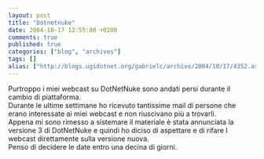 ```yaml
---
layout: post
title: "Dotnetnuke"
date: 2004-10-17 12:55:00 +0200
comments: true
published: true
categories: ["blog", "archives"]
tags: []
alias: ["http://blogs.ugidotnet.org/gabrielc/archive/2004/10/17/4352.aspx"]
---
```


<!-- more -->

<div xmlns="http://www.w3.org/1999/xhtml">Purtroppo i miei webcast su DotNetNuke sono andati persi durante il cambio di piattaforma.</div>
<div xmlns="http://www.w3.org/1999/xhtml">Durante le ultime settimane ho ricevuto tantissime mail di persone che erano interessate ai miei webcast e non riuscivano più a trovarli.</div>
<div xmlns="http://www.w3.org/1999/xhtml">Appena mi sono rimesso a sistemare il materiale è stata annunciata la versione 3 di DotNetNuke e quindi ho diciso di aspettare e di rifare I webcast direttamente sulla versione nuova.</div>
<div xmlns="http://www.w3.org/1999/xhtml">Penso di decidere le date entro una decina di giorni.</div>
<div xmlns="http://www.w3.org/1999/xhtml"> </div>
<div xmlns="http://www.w3.org/1999/xhtml"> </div>
